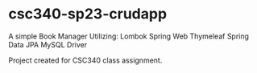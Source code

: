# csc340-sp23-crudapp

A simple Book Manager Utilizing:
Lombok
Spring Web
Thymeleaf
Spring Data JPA
MySQL Driver

Project created for CSC340 class assignment.
